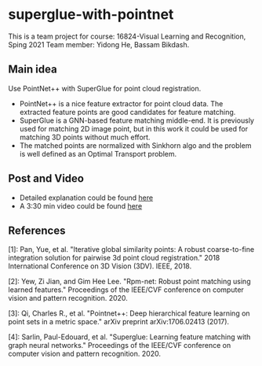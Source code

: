 # superglue-with-pointnet
This is a team project for course: 16824-Visual Learning and Recognition, Sping 2021
Team member: Yidong He, Bassam Bikdash.

## Main idea
Use PointNet++ with SuperGlue for point cloud registration.
* PointNet++ is a nice feature extractor for point cloud data. The extracted feature points are good candidates for feature matching.
* SuperGlue is a GNN-based feature matching middle-end. It is previously used for matching 2D image point, but in this work it could be used for matching 3D points without much effort.
* The matched points are normalized with Sinkhorn algo and the problem is well defined as an Optimal Transport problem.

## Post and Video
- Detailed explanation could be found [here](https://sites.google.com/d/1sfaHDhkbMFy1p9WOEfm5Gj0vHxXl_E_O/p/1Kl4UNosTZDfdKyvNB4ooy1R95liR0D8r/edit)
- A 3:30 min video could be found [here](https://www.youtube.com/watch?v=i_QSMtEJ_tQ)

## References
[1]: Pan, Yue, et al. "Iterative global similarity points: A robust coarse-to-fine integration solution for pairwise 3d point cloud registration." 2018 International Conference on 3D Vision (3DV). IEEE, 2018.

[2]: Yew, Zi Jian, and Gim Hee Lee. "Rpm-net: Robust point matching using learned features." Proceedings of the IEEE/CVF conference on computer vision and pattern recognition. 2020.

[3]: Qi, Charles R., et al. "Pointnet++: Deep hierarchical feature learning on point sets in a metric space." arXiv preprint arXiv:1706.02413 (2017).

[4]: Sarlin, Paul-Edouard, et al. "Superglue: Learning feature matching with graph neural networks." Proceedings of the IEEE/CVF conference on computer vision and pattern recognition. 2020.

[5]: [Orthogonal_Procrustes_Problem](https://en.wikipedia.org/wiki/Orthogonal_Procrustes_problem)
